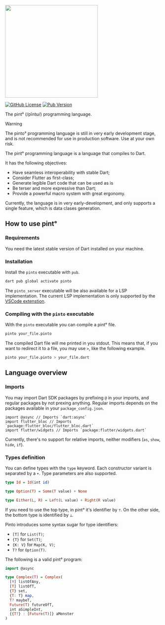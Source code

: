 <img src="https://mateusfccp.me/pinto/images/logo.png" width="300">

[![GitHub License](https://img.shields.io/github/license/mateusfccp/pinto)](./LICENSE)
[![Pub Version](https://img.shields.io/pub/v/pinto)](https://pub.dev/packages/pinto)

The pint° (/pĩntʊ/) programming language.

> [!WARNING]
> The pinto° programming language is still in very early development stage, and
is not recommended for use in production software. Use at your own risk.

The pint° programming language is a language that compiles to Dart.

It has the following objectives:

- Have seamless interoperability with stable Dart;
- Consider Flutter as first-class;
- Generate legible Dart code that can be used as is
- Be terser and more expressive than Dart;
- Provide a powerful macro system with great ergonomy.

Currently, the language is in very early-development, and only supports a single
feature, which is data clases generation.

<!-- more -->

## How to use pint°

### Requirements

You need the latest stable version of Dart installed on your machine.

### Installation

Install the `pinto` executable with `pub`.

```sh
dart pub global activate pinto
```

The `pinto_server` executable will be also available for a LSP implementation.
The current LSP implementation is only supported by the
[VSCode extenstion](https://marketplace.visualstudio.com/items?itemName=mateusfccp.pinto).

### Compiling with the `pinto` executable

With the `pinto` executable you can compile a pint° file.

```sh
pinto your_file.pinto
```

The compiled Dart file will me printed in you stdout. This means that, if you
want to redirect it to a file, you may use `>`, like the following example.

```sh
pinto your_file.pinto > your_file.dart
```

## Language overview

### Imports

You may import Dart SDK packages by prefixing `@` in your imports, and regular
packages by not prexing anything. Regular imports depends on the packages
available in your `package_config.json`.

```alloy
import @async // Imports `dart:async`
import flutter_bloc // Imports `package:flutter_bloc/flutter_bloc.dart`
import flutter/widgets // Imports `package:flutter/widgets.dart`
```

Currently, there's no support for relative imports, neither modifiers (`as`,
`show`, `hide`, `if`).

### Types definition

You can define types with the `type` keyword. Each constructor variant is
separated by a `+`. Type parameters are also supported.

```haskell
type Id = Id(int id)

type Option(T) = Some(T value) + None

type Either(L, R) = Left(L value) + Right(R value)
```

If you need to use the top type, in pint° it's identifier by `⊤`. On the other
side, the bottom type is identified by `⊥`.

Pinto introduces some syntax sugar for type identifiers:

* `[T]` for `List(T)`;
* `{T}` for `Set(T)`;
* `{K: V}` for `Map(K, V)`;
* `T?` for `Option(T)`.

The following is a valid pint° program:

```haskell
import @async

type Complex(T) = Complex(
  [⊤] listOfAny,
  [T] listOfT,
  {T} set,
  {T: T} map,
  T? maybeT,
  Future(T) futureOfT,
  int aSimpleInt,
  {{T?} : [Future(T)]} aMonster
)
```
